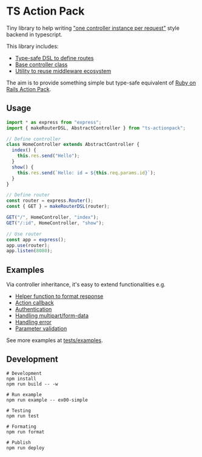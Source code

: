 # TS Action Pack

Tiny library to help writing ["one controller instance per request"](https://github.com/typestack/routing-controllers/issues/174) style backend in typescript.

This library includes:

- [Type-safe DSL to define routes](src/router-utils.ts)
- [Base controller class](src/base-controller.ts)
- [Utility to reuse middleware ecosystem](src/middleware-utils.ts)

The aim is to provide something simple but type-safe equivalent of [Ruby on Rails Action Pack](https://github.com/rails/rails/blob/main/actionpack/README.rdoc).

## Usage

```typescript
import * as express from "express";
import { makeRouterDSL, AbstractController } from "ts-actionpack";

// Define controller
class HomeController extends AbstractController {
  index() {
    this.res.send("Hello");
  }
  show() {
    this.res.send(`Hello: id = ${this.req.params.id}`);
  }
}

// Define router
const router = express.Router();
const { GET } = makeRouterDSL(router);

GET("/", HomeController, "index");
GET("/:id", HomeController, "show");

// Use router
const app = express();
app.use(router);
app.listen(8080);
```

## Examples

Via controller inheritance, it's easy to extend functionalities e.g.

- [Helper function to format response](tests/examples/ex01-inheritance/controllers/home.ts)
- [Action callback](tests/examples/ex03-callback/controllers/home.ts)
- [Authentication](tests/examples/ex03-callback/controllers/home.ts)
- [Handling multipart/form-data](tests/examples/ex02-promisify-middleware/controllers/home.ts)
- [Handling error](tests/examples/ex04-validation/controllers/application.ts)
- [Parameter validation](tests/examples/ex04-validation/controllers/home.ts)

See more examples at [tests/examples](tests/examples).

## Development

```
# Development
npm install
npm run build -- -w

# Run example
npm run example -- ex00-simple

# Testing
npm run test

# Formating
npm run format

# Publish
npm run deploy
```

